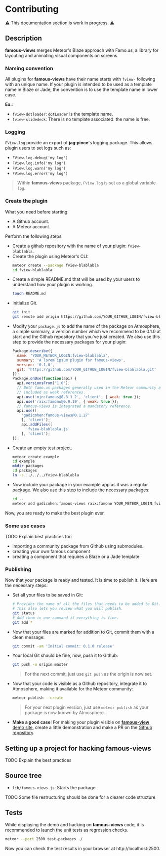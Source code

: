 # Contributing
:warning: This documentation section is work in progress. :warning:

## Description
**famous-views** merges Meteor's Blaze approach with Famo.us, a library for layouting and animating visual components on screens.

### Naming convention
All plugins for **famous-views** have their name starts with `fview-` following with an unique name. If your plugin is intended to be used as a template name in Blaze or Jade, the convention is to use the template name in lower case.

**Ex.**:
* `fview-dotloader`: `dotLoader` is the template name.
* `fview-slidedeck`: There is no template associated: the name is free.

### Logging
`FView.log` provide an export of **jag:pince**'s logging package. This allows plugin users to set logs such as:
* `FView.log.debug('my log')`
* `FView.log.info('my log')`
* `FView.log.warn('my log')`
* `FView.log.error('my log')`

> Within **famous-views** package, `FView.log` is set as a global variable `log`.

### Create the plugin
What you need before starting:
* A Github account.
* A Meteor account.

Perform the following steps:
* Create a github repository with the name of your plugin: `fview-blablabla`.
* Create the plugin using Meteor's CLI:
  ```bash
  meteor create --package fview-blablabla
  cd fview-blablabla
  ```
* Create a simple README.md that will be used by your users to understand how your plugin is working.
  ```bash
  touch README.md
  ```
* Initialize Git.
  ```bash
  git init
  git remote add origin https://github.com/YOUR_GITHUB_LOGIN/fview-blablabla.git
  ```
* Modify your `package.js` to add the name of the package on Atmosphere, a simple summary, a version number which we recommend to be 0.1.0 at start and the Github repository that you've just created. We also use this step to provide the necessary packages for your plugin:
  ```javascript
  Package.describe({
    name: 'YOUR_METEOR_LOGIN:fview-blablabla',
    summary: 'A lorem ipsum plugin for famous-views',
    version: '0.1.0',
    git: 'https://github.com/YOUR_GITHUB_LOGIN/fview-blablabla.git'
  });
  Package.onUse(function(api) {
    api.versionsFrom('1.0');
    // Both famo.us packages generally used in the Meteor community are
    // included as weak references.
    api.use('mjn:famous@0.3.1_2', 'client', { weak: true });
    api.use('raix:famono@0.9.19', { weak: true });
    // famous-views is integrated a mandatory reference.
    api.use([
      'gadicohen:famous-views@0.1.27'
      ], 'client');
      api.addFiles([
        'fview-blablabla.js'
      ], 'client');
  });
  ```
* Create an empty test project.
  ```bash
  meteor create example
  cd example
  mkdir packages
  cd packages
  ln -s ../../../fview-blablabla
  ```
* Now include your package in your example app as it was a regular package. We also use this step to include the necessary packages:
  ```bash
  cd ..
  meteor add gadicohen:famous-views raix:famono YOUR_METEOR_LOGIN:fview-blablabla
  ```

Now, you are ready to make the best plugin ever.

### Some use cases
TODO Explain best practices for:
* importing a community package from Github using submodules.
* creating your own famous component
* creating a component that requires a Blaze or a Jade template

### Publishing
Now that your package is ready and tested. It is time to publish it. Here are the necessary steps:
* Set all your files to be saved in Git:
  ```bash
  # Provides the name of all the files that needs to be added to Git.
  # This also lets you review what you will publish.
  git status
  # Add them in one command if everything is fine.
  git add *
  ```
* Now that your files are marked for addition to Git, commit them with a clean message:
  ```bash
  git commit -am 'Initial commit: 0.1.0 release'
  ```
* Your local Git should be fine, now, push it to Github:
  ```bash
  git push -u origin master
  ```
  > For the next commit, just use `git push` as the origin is now set.
* Now that your code is visible as a Github repository, integrate it to Atmosphere, making it available for the Meteor community:
  ```bash
  meteor publish --create
  ```
  > For your next plugin version, just use `meteor publish` as your package is now known by Atmosphere.
* **Make a good case**! For making your plugin visible on [**famous-view** demo site](http://famous-views.meteor.com/plugins), create a little demonstration and make a PR on the [Github repository](http://famous-views.meteor.com/plugins).

## Setting up a project for hacking famous-views
TODO Explain the best practices

## Source tree
* `lib/famous-views.js`: Starts the package.

TODO Some file restructuring should be done for a clearer code structure.

## Tests
While displaying the demo and hacking on **famous-views** code, it is recommended to launch
the unit tests as regression checks.
```bash
meteor --port 2500 test-packages ./
```

Now you can check the test results in your browser at http://localhost:2500.
